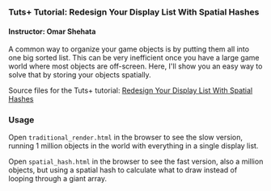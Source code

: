 ### Tuts+ Tutorial: Redesign Your Display List With Spatial Hashes

#### Instructor: Omar Shehata

A common way to organize your game objects is by putting them all into one big sorted list. This can be very inefficient once you have a large game world where most objects are off-screen. Here, I'll show you an easy way to solve that by storing your objects spatially.

Source files for the Tuts+ tutorial: [Redesign Your Display List With Spatial Hashes](http://gamedevelopment.tutsplus.com/tutorials/redesign-your-display-list-with-spatial-hashes--cms-27586)

### Usage

Open `traditional_render.html` in the browser to see the slow version, running 1 million objects in the world with everything in a single display list. 

Open `spatial_hash.html` in the browser to see the fast version, also a million objects, but using a spatial hash to calculate what to draw instead of looping through a giant array.
